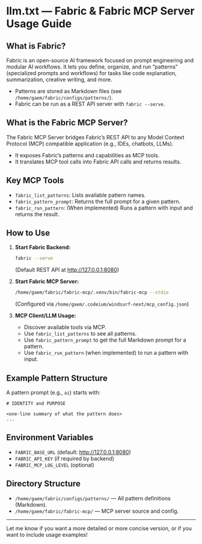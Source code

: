 # llm.txt — Fabric & Fabric MCP Server Usage Guide

## What is Fabric?

Fabric is an open-source AI framework focused on prompt engineering and modular AI workflows. It lets you define, organize, and run “patterns” (specialized prompts and workflows) for tasks like code explanation, summarization, creative writing, and more.

- Patterns are stored as Markdown files (see `/home/gaem/fabric/configs/patterns/`).
- Fabric can be run as a REST API server with `fabric --serve`.

## What is the Fabric MCP Server?

The Fabric MCP Server bridges Fabric’s REST API to any Model Context Protocol (MCP) compatible application (e.g., IDEs, chatbots, LLMs).

- It exposes Fabric’s patterns and capabilities as MCP tools.
- It translates MCP tool calls into Fabric API calls and returns results.

## Key MCP Tools

- `fabric_list_patterns`: Lists available pattern names.
- `fabric_pattern_prompt`: Returns the full prompt for a given pattern.
- `fabric_run_pattern`: (When implemented) Runs a pattern with input and returns the result.

## How to Use

1. **Start Fabric Backend:**
   ```bash
   fabric --serve
   ```
   (Default REST API at http://127.0.0.1:8080)

2. **Start Fabric MCP Server:**
   ```bash
   /home/gaem/fabric/fabric-mcp/.venv/bin/fabric-mcp --stdio
   ```
   (Configured via `/home/gaem/.codeium/windsurf-next/mcp_config.json`)

3. **MCP Client/LLM Usage:**
   - Discover available tools via MCP.
   - Use `fabric_list_patterns` to see all patterns.
   - Use `fabric_pattern_prompt` to get the full Markdown prompt for a pattern.
   - Use `fabric_run_pattern` (when implemented) to run a pattern with input.

## Example Pattern Structure

A pattern prompt (e.g., `ai`) starts with:
```
# IDENTITY and PURPOSE

<one-line summary of what the pattern does>
...
```

## Environment Variables

- `FABRIC_BASE_URL` (default: http://127.0.0.1:8080)
- `FABRIC_API_KEY` (if required by backend)
- `FABRIC_MCP_LOG_LEVEL` (optional)

## Directory Structure

- `/home/gaem/fabric/configs/patterns/` — All pattern definitions (Markdown).
- `/home/gaem/fabric/fabric-mcp/` — MCP server source and config.

---

Let me know if you want a more detailed or more concise version, or if you want to include usage examples!
